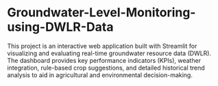 # Groundwater-Level-Monitoring-using-DWLR-Data
This project is an interactive web application built with Streamlit for visualizing and evaluating real-time groundwater resource data (DWLR). The dashboard provides key performance indicators (KPIs), weather integration, rule-based crop suggestions, and detailed historical trend analysis to aid in agricultural and environmental decision-making.
